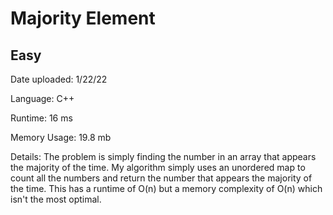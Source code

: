 
# Majority Element

## Easy

Date uploaded: 1/22/22

Language: C++

Runtime: 16 ms

Memory Usage: 19.8 mb

Details: The problem is simply finding the number in an array that appears the majority of the time. My algorithm simply uses an unordered map to count all the numbers and return the number that appears the majority of the time. This has a runtime of O(n) but a memory complexity of O(n) which isn't the most optimal.
